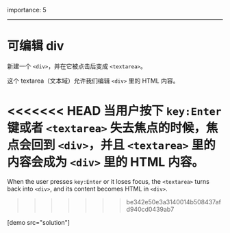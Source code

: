 importance: 5

---

# 可编辑 div

新建一个 `<div>`，并在它被点击后变成 `<textarea>`。

这个 textarea（文本域）允许我们编辑 `<div>` 里的 HTML 内容。

<<<<<<< HEAD
当用户按下 `key:Enter` 键或者 `<textarea>` 失去焦点的时候，焦点会回到 `<div>`，并且 `<textarea>` 里的内容会成为 `<div>` 里的 HTML 内容。
=======
When the user presses `key:Enter` or it loses focus, the `<textarea>` turns back into `<div>`, and its content becomes HTML in `<div>`.
>>>>>>> be342e50e3a3140014b508437afd940cd0439ab7

[demo src="solution"]
